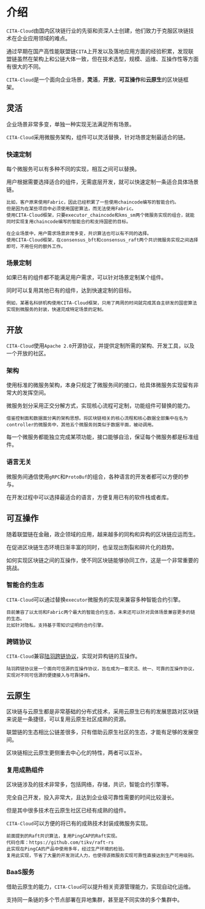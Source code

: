 # 介绍

`CITA-Cloud`由国内区块链行业的先驱和资深人士创建，他们致力于克服区块链技术在企业应用领域的难点。

通过早期在国产高性能联盟链`CITA`上开发以及落地应用方面的经验积累，发现联盟链虽然在架构上和公链大体一致，但在技术选型，规模、运维、互操作性等方面有很大的不同。

`CITA-Cloud`是一个面向企业场景，**灵活**，**开放**，**可互操作**和**云原生**的区块链框架。

## 灵活

企业场景非常多变，单独一种实现无法满足所有场景。

`CITA-Cloud`采用微服务架构，组件可以灵活替换，针对场景定制最适合的链。

### 快速定制

每个微服务可以有多种不同的实现，相互之间可以替换。

用户根据需要选择适合的组件，无需底层开发，就可以快速定制一条适合具体场景链。

```
比如，客户原来使用Fabric，因此已经积累了一些使用chaincode编写的智能合约。
但是因为在某些项目中必须使用国密算法，而无法使用Fabric。
使用CITA-Cloud框架，只要executor_chaincode和kms_sm两个微服务实现的组合，就能同时实现复用chaincode编写的智能合约和支持国密的目标。
```

```
在企业场景中，用户需求场景非常多变，共识算法也可以有不同的选择。
使用CITA-Cloud框架，在consensus_bft和consensus_raft两个共识微服务实现之间选择即可，不用任何的额外工作。
```

### 场景定制

如果已有的组件都不能满足用户需求，可以针对场景定制某个组件。

同时可以复用其他已有的组件，达到快速定制的目标。

```
例如，某著名科研机构使用CITA-Cloud框架，只用了两周的时间就完成其自主研发的国密算法实现到微服务的封装，快速完成特定场景的定制。
```

## 开放

`CITA-Cloud`使用`Apache 2.0`开源协议，并提供定制所需的架构、开发工具，以及一个开放的社区。

### 架构

使用标准的微服务架构，本身只规定了微服务间的接口，给具体微服务实现留有非常大的发挥空间。

微服务划分采用正交分解方式，实现核心流程可定制，功能组件可替换的能力。

```
借鉴控制面和数据面分离的架构思想。将区块链相关的核心流程和核心数据全部集中在名为controller的微服务中，其他五个微服务则类似于数据平面，被动调用。
```

每一个微服务都能独立完成某项功能，接口能够自洽，保证每个微服务都是标准组件。

### 语言无关

微服务间通信使用`gRPC`和`ProtoBuf`的组合，各种语言的开发者都可以方便的参与。

在开发过程中可以选择最适合的语言，方便复用已有的软件栈或者库。

## 可互操作

随着联盟链在金融，政企领域的应用，越来越多的同构和异构的区块链应运而生。

在促进区块链生态环境日渐丰富的同时，也呈现出割裂和碎片化的趋势。

如何实现区块链之间的互操作，使不同区块链能够协同工作，这是一个非常重要的挑战。

### 智能合约生态

`CITA-Cloud`可以通过替换`executor`微服务的实现来兼容多种智能合约引擎。

```
目前兼容了以太坊和Fabric两个最大的智能合约生态，未来还可以针对具体场景兼容更多的链的生态。
比如针对隐私，支持基于零知识证明的合约引擎。
```

### 跨链协议

`CITA-Cloud`兼容[陆羽跨链协议](https://gitee.com/luyu-community/luyu-cross-chain-protocol)，实现对异构链的互操作。

```
陆羽跨链协议是一个面向可信源的互操作协议，旨在成为一套灵活、统一、可靠的互操作协议，实现对不同可信源的便捷接入与可靠操作。
```

## 云原生

区块链与云原生都是非常基础的分布式技术，采用云原生已有的发展思路对区块链来说是一条捷径，可以复用云原生社区成熟的资源。

联盟链的生态相比公链差很多，只有借助云原生社区的生态，才能有足够的发展空间。

区块链相比云原生更侧重去中心化的特性，两者可以互补。

### 复用成熟组件

区块链涉及的技术非常多，包括网络，存储，共识，智能合约引擎等。

完全自己开发，投入非常大，且达到企业级可靠性需要的时间比较漫长。

但是其中很多技术在云原生社区已经有成熟的组件。

`CITA-Cloud`可以方便的将已有的成熟技术封装成微服务实现。

```
前面提到的Raft共识算法，复用PingCAP的Raft实现。
代码仓库：https://github.com/tikv/raft-rs
此实现在PingCA的产品中使用多年，经过生产环境的检验。
复用此实现，节省了大量的开发测试人力，也使得该微服务实现可靠性直接达到生产可用级别。
```

### BaaS服务
借助云原生的能力，`CITA-Cloud`可以提升相关资源管理能力，实现自动化运维。

支持同一条链的多个节点部署在异地集群，甚至是不同实体的多个集群中。
